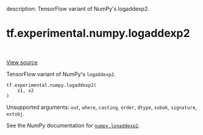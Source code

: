 description: TensorFlow variant of NumPy's logaddexp2.

<div itemscope itemtype="http://developers.google.com/ReferenceObject">
<meta itemprop="name" content="tf.experimental.numpy.logaddexp2" />
<meta itemprop="path" content="Stable" />
</div>

# tf.experimental.numpy.logaddexp2

<!-- Insert buttons and diff -->

<table class="tfo-notebook-buttons tfo-api nocontent" align="left">

</table>

<a target="_blank" class="external" href="/code/stable/tensorflow/python/ops/numpy_ops/np_math_ops.py">View source</a>



TensorFlow variant of NumPy's `logaddexp2`.


<pre class="devsite-click-to-copy prettyprint lang-py tfo-signature-link">
<code>tf.experimental.numpy.logaddexp2(
    x1, x2
)
</code></pre>



<!-- Placeholder for "Used in" -->

Unsupported arguments: `out`, `where`, `casting`, `order`, `dtype`, `subok`, `signature`, `extobj`.

See the NumPy documentation for [`numpy.logaddexp2`](https://numpy.org/doc/stable/reference/generated/numpy.logaddexp2.html).